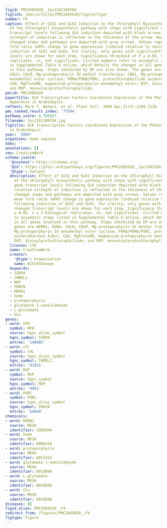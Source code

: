```yaml
---
figid: PMC2685620__tpc2101109f04
figlink: /pmc/articles/PMC2685620/figure/fig4/
number: F4
caption: Effect of GLK1 and GLK2 Induction on the Chlorophyll Biosynthetic Pathway.Schematic
  of the chlorophyll biosynthetic pathway with steps with significant changes in gene
  transcript levels following GLK induction depicted with black arrows; the relative
  strength of induction is reflected in the thickness of the arrow. Nonsignificantly
  changed steps and pathways are depicted with gray arrows. Values represent the mean
  fold ratio (mFR) change in gene expression (induced relative to noninduced) following
  induction of GLK1 and GLK2. For clarity, only genes with significantly changed transcript
  levels are shown for each step. Significance threshold of P ≤ 0.05, n ≥ 3 biological
  replicates. ns, not significant. Circled numbers refer to enzymatic steps listed
  in Supplemental Table 6 online, which details the changes in all genes involved
  in this pathway. Steps inhibited by DP are also shown. The genes are HEMA1; GUN4;
  CHLH; CHLM, Mg-protoporphyrin IX methyl transferase; CRD1, Mg-protoporphyrin IX
  monomethyl ester cyclase; PORA/PORB/PORC, protochlorophyllide oxidoreductase A/B/C;
  CAO; MgProtoME, magnesium protoporphyrin monomethyl ester; DVP, divinylprotochlorophyllide;
  and MVP, monovinylprotochlorophyllide.
pmcid: PMC2685620
papertitle: GLK Transcription Factors Coordinate Expression of the Photosynthetic
  Apparatus in Arabidopsis.
reftext: Mark T. Waters, et al. Plant Cell. 2009 Apr;21(4):1109-1128.
pmc_ranked_result_index: '77594'
pathway_score: 0.785657
filename: tpc2101109f04.jpg
figtitle: GLK Transcription Factors Coordinate Expression of the Photosynthetic Apparatus
  in Arabidopsis
year: '2009'
organisms: Homo sapiens
ndex: ''
annotations: []
seo: CreativeWork
schema-jsonld:
  '@context': https://schema.org/
  '@id': https://pfocr.wikipathways.org/figures/PMC2685620__tpc2101109f04.html
  '@type': Dataset
  description: Effect of GLK1 and GLK2 Induction on the Chlorophyll Biosynthetic Pathway.Schematic
    of the chlorophyll biosynthetic pathway with steps with significant changes in
    gene transcript levels following GLK induction depicted with black arrows; the
    relative strength of induction is reflected in the thickness of the arrow. Nonsignificantly
    changed steps and pathways are depicted with gray arrows. Values represent the
    mean fold ratio (mFR) change in gene expression (induced relative to noninduced)
    following induction of GLK1 and GLK2. For clarity, only genes with significantly
    changed transcript levels are shown for each step. Significance threshold of P
    ≤ 0.05, n ≥ 3 biological replicates. ns, not significant. Circled numbers refer
    to enzymatic steps listed in Supplemental Table 6 online, which details the changes
    in all genes involved in this pathway. Steps inhibited by DP are also shown. The
    genes are HEMA1; GUN4; CHLH; CHLM, Mg-protoporphyrin IX methyl transferase; CRD1,
    Mg-protoporphyrin IX monomethyl ester cyclase; PORA/PORB/PORC, protochlorophyllide
    oxidoreductase A/B/C; CAO; MgProtoME, magnesium protoporphyrin monomethyl ester;
    DVP, divinylprotochlorophyllide; and MVP, monovinylprotochlorophyllide.
  license: CC0
  name: CreativeWork
  creator:
    '@type': Organization
    name: WikiPathways
  keywords:
  - SIRPA
  - CHRDL1
  - MVP
  - PORCN
  - HEMA1
  - heme
  - protoporphyrin
  - glutamate 1-semialdehyde
  - L-glutamate
  - Glu
genes:
- word: mFR
  symbol: MFR
  source: hgnc_alias_symbol
  hgnc_symbol: SIRPA
  entrez: '140885'
- word: chl
  symbol: CHL
  source: hgnc_alias_symbol
  hgnc_symbol: CHRDL1
  entrez: '91851'
- word: MVP
  symbol: MVP
  source: hgnc_symbol
  hgnc_symbol: MVP
  entrez: '9961'
- word: PORC
  symbol: PORC
  source: hgnc_alias_symbol
  hgnc_symbol: PORCN
  entrez: '64840'
chemicals:
- word: HEMA1
  source: MESH
  identifier: C005044
- word: heme
  source: MESH
  identifier: D006418
- word: protoporphyrin
  source: MESH
  identifier: D011524
- word: glutamate 1-semialdehyde
  source: MESH
  identifier: D018698
- word: L-glutamate
  source: MESH
  identifier: D018698
- word: Glu
  source: MESH
  identifier: D018698
diseases: []
figid_alias: PMC2685620__F4
redirect_from: /figures/PMC2685620__F4
figtype: Figure
---
```

